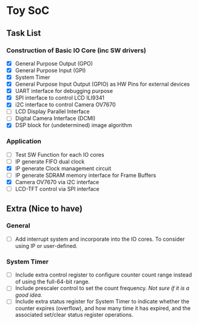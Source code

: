 # Toy SoC


## Task List

### Construction of Basic IO Core (inc SW drivers)

- [x] General Purpose Output (GPO)
- [x] General Purpose Input (GPI)
- [x] System Timer
- [x] General Purpose Input Output (GPIO) as HW Pins for external devices
- [x] UART interface for debugging purpose
- [x] SPI interface to control LCD ILI9341
- [x] i2C interface to control Camera OV7670
- [ ] LCD Display Parallel Interface
- [ ] Digital Camera Interface (DCMI)
- [x] DSP block for (undetermined) image algorithm

### Application

- [ ] Test SW Function for each IO cores
- [ ] IP generate FIFO dual clock
- [x] IP generate Clock management circuit
- [ ] IP generate SDRAM memory interface for Frame Buffers
- [x] Camera OV7670 via i2C interface
- [ ] LCD-TFT control via SPI interface

## Extra (Nice to have)

### General 

- [ ] Add interrupt system and incorporate into the IO cores. To consider using IP or user-defined.

### System Timer

- [ ] Include extra control register to configure counter count range instead of using the full-64-bit range.
- [ ] Include prescaler control to set the count frequency. *Not sure if it is a good idea.*
- [ ] Include extra status register for System Timer to indicate whether the counter expires (overflow), and how many time it has expired, and the associated set/clear status register operations.
